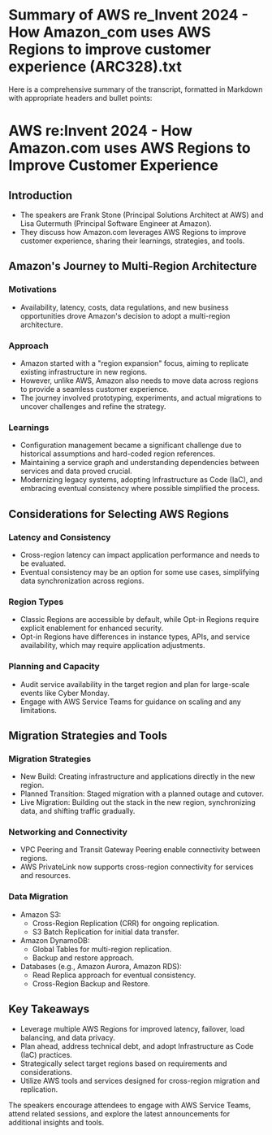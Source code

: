 # Summary of AWS re_Invent 2024 - How Amazon_com uses AWS Regions to improve customer experience (ARC328).txt

Here is a comprehensive summary of the transcript, formatted in Markdown with appropriate headers and bullet points:

# AWS re:Invent 2024 - How Amazon.com uses AWS Regions to Improve Customer Experience

## Introduction

- The speakers are Frank Stone (Principal Solutions Architect at AWS) and Lisa Gutermuth (Principal Software Engineer at Amazon).
- They discuss how Amazon.com leverages AWS Regions to improve customer experience, sharing their learnings, strategies, and tools.

## Amazon's Journey to Multi-Region Architecture

### Motivations

- Availability, latency, costs, data regulations, and new business opportunities drove Amazon's decision to adopt a multi-region architecture.

### Approach

- Amazon started with a "region expansion" focus, aiming to replicate existing infrastructure in new regions.
- However, unlike AWS, Amazon also needs to move data across regions to provide a seamless customer experience.
- The journey involved prototyping, experiments, and actual migrations to uncover challenges and refine the strategy.

### Learnings

- Configuration management became a significant challenge due to historical assumptions and hard-coded region references.
- Maintaining a service graph and understanding dependencies between services and data proved crucial.
- Modernizing legacy systems, adopting Infrastructure as Code (IaC), and embracing eventual consistency where possible simplified the process.

## Considerations for Selecting AWS Regions

### Latency and Consistency

- Cross-region latency can impact application performance and needs to be evaluated.
- Eventual consistency may be an option for some use cases, simplifying data synchronization across regions.

### Region Types

- Classic Regions are accessible by default, while Opt-in Regions require explicit enablement for enhanced security.
- Opt-in Regions have differences in instance types, APIs, and service availability, which may require application adjustments.

### Planning and Capacity

- Audit service availability in the target region and plan for large-scale events like Cyber Monday.
- Engage with AWS Service Teams for guidance on scaling and any limitations.

## Migration Strategies and Tools

### Migration Strategies

- New Build: Creating infrastructure and applications directly in the new region.
- Planned Transition: Staged migration with a planned outage and cutover.
- Live Migration: Building out the stack in the new region, synchronizing data, and shifting traffic gradually.

### Networking and Connectivity

- VPC Peering and Transit Gateway Peering enable connectivity between regions.
- AWS PrivateLink now supports cross-region connectivity for services and resources.

### Data Migration

- Amazon S3:
  - Cross-Region Replication (CRR) for ongoing replication.
  - S3 Batch Replication for initial data transfer.
- Amazon DynamoDB:
  - Global Tables for multi-region replication.
  - Backup and restore approach.
- Databases (e.g., Amazon Aurora, Amazon RDS):
  - Read Replica approach for eventual consistency.
  - Cross-Region Backup and Restore.

## Key Takeaways

- Leverage multiple AWS Regions for improved latency, failover, load balancing, and data privacy.
- Plan ahead, address technical debt, and adopt Infrastructure as Code (IaC) practices.
- Strategically select target regions based on requirements and considerations.
- Utilize AWS tools and services designed for cross-region migration and replication.

The speakers encourage attendees to engage with AWS Service Teams, attend related sessions, and explore the latest announcements for additional insights and tools.